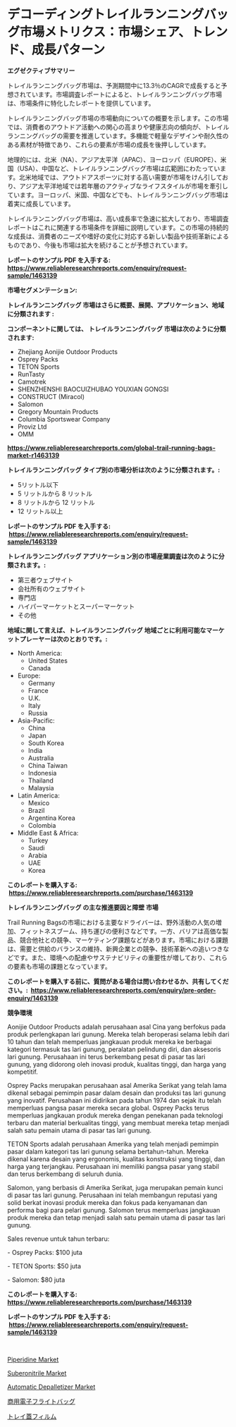 <p><h1>デコーディングトレイルランニングバッグ市場メトリクス：市場シェア、トレンド、成長パターン</h1></p><p><strong>エグゼクティブサマリー</strong></p>
<p><p>トレイルランニングバッグ市場は、予測期間中に13.3％のCAGRで成長すると予想されています。市場調査レポートによると、トレイルランニングバッグ市場は、市場条件に特化したレポートを提供しています。</p><p>トレイルランニングバッグ市場の市場動向についての概要を示します。この市場では、消費者のアウトドア活動への関心の高まりや健康志向の傾向が、トレイルランニングバッグの需要を推進しています。多機能で軽量なデザインや耐久性のある素材が特徴であり、これらの要素が市場の成長を後押ししています。</p><p>地理的には、北米（NA）、アジア太平洋（APAC）、ヨーロッパ（EUROPE）、米国（USA）、中国など、トレイルランニングバッグ市場は広範囲にわたっています。北米地域では、アウトドアスポーツに対する高い需要が市場をけん引しており、アジア太平洋地域では若年層のアクティブなライフスタイルが市場を牽引しています。ヨーロッパ、米国、中国などでも、トレイルランニングバッグ市場は着実に成長しています。</p><p>トレイルランニングバッグ市場は、高い成長率で急速に拡大しており、市場調査レポートはこれに関連する市場条件を詳細に説明しています。この市場の持続的な成長は、消費者のニーズや嗜好の変化に対応する新しい製品や技術革新によるものであり、今後も市場は拡大を続けることが予想されています。</p></p>
<p><strong>レポートのサンプル PDF を入手する: <a href="https://www.reliableresearchreports.com/enquiry/request-sample/1463139">https://www.reliableresearchreports.com/enquiry/request-sample/1463139</a></strong></p>
<p><strong>市場セグメンテーション:</strong></p>
<p><strong> トレイルランニングバッグ 市場はさらに概要、展開、アプリケーション、地域に分類されます :</strong></p>
<p><strong>コンポーネントに関しては、 トレイルランニングバッグ 市場は次のように分類されます: &nbsp;</strong></p>
<p><ul><li>Zhejiang Aonijie Outdoor Products</li><li>Osprey Packs</li><li>TETON Sports</li><li>RunTasty</li><li>Camotrek</li><li>SHENZHENSHI BAOCUIZHUBAO YOUXIAN GONGSI</li><li>CONSTRUCT (Miracol)</li><li>Salomon</li><li>Gregory Mountain Products</li><li>Columbia Sportswear Company</li><li>Proviz Ltd</li><li>OMM</li></ul></p>
<p><strong><a href="https://www.reliableresearchreports.com/global-trail-running-bags-market-r1463139">https://www.reliableresearchreports.com/global-trail-running-bags-market-r1463139</a></strong></p>
<p><strong> トレイルランニングバッグ タイプ別の市場分析は次のように分類されます。:</strong></p>
<p><ul><li>5リットル以下</li><li>5 リットルから 8 リットル</li><li>8 リットルから 12 リットル</li><li>12 リットル以上</li></ul></p>
<p><strong>レポートのサンプル PDF を入手する: &nbsp;<a href="https://www.reliableresearchreports.com/enquiry/request-sample/1463139">https://www.reliableresearchreports.com/enquiry/request-sample/1463139</a></strong></p>
<p><strong> トレイルランニングバッグ アプリケーション別の市場産業調査は次のように分類されます。:</strong></p>
<p><ul><li>第三者ウェブサイト</li><li>会社所有のウェブサイト</li><li>専門店</li><li>ハイパーマーケットとスーパーマーケット</li><li>その他</li></ul></p>
<p><strong>地域に関して言えば、トレイルランニングバッグ 地域ごとに利用可能なマーケットプレーヤーは次のとおりです。:</strong></p>
<p><ul>
    <li>
        North America:
        <ul>
            <li>United States</li>
            <li>Canada</li>
        </ul>
    </li>
    <li>
        Europe:
        <ul>
            <li>Germany</li>
            <li>France</li>
            <li>U.K.</li>
            <li>Italy</li>
            <li>Russia</li>
        </ul>
    </li>
    <li>
        Asia-Pacific:
        <ul>
            <li>China</li>
            <li>Japan</li>
            <li>South Korea</li>
            <li>India</li>
            <li>Australia</li>
            <li>China Taiwan</li>
            <li>Indonesia</li>
            <li>Thailand</li>
            <li>Malaysia</li>
        </ul>
    </li>
    <li>
        Latin America:
        <ul>
            <li>Mexico</li>
            <li>Brazil</li>
            <li>Argentina Korea</li>
            <li>Colombia</li>
        </ul>
    </li>
    <li>
        Middle East & Africa:
        <ul>
            <li>Turkey</li>
            <li>Saudi</li>
            <li>Arabia</li>
            <li>UAE</li>
            <li>Korea</li>
        </ul>
    </li>
    </ul></p>
<p><strong>このレポートを購入する: &nbsp;<a href="https://www.reliableresearchreports.com/purchase/1463139">https://www.reliableresearchreports.com/purchase/1463139</a></strong></p>
<p><strong>トレイルランニングバッグ の主な推進要因と障壁 市場</strong></p>
<p><p>Trail Running Bagsの市場における主要なドライバーは、野外活動の人気の増加、フィットネスブーム、持ち運びの便利さなどです。一方、バリアは高価な製品、競合他社との競争、マーケティング課題などがあります。市場における課題は、需要と供給のバランスの維持、新興企業との競争、技術革新への追いつきなどです。また、環境への配慮やサステナビリティの重要性が増しており、これらの要素も市場の課題となっています。</p></p>
<p><strong>このレポートを購入する前に、質問がある場合は問い合わせるか、共有してください。:&nbsp; <a href="https://www.reliableresearchreports.com/enquiry/pre-order-enquiry/1463139">https://www.reliableresearchreports.com/enquiry/pre-order-enquiry/1463139</a></strong></p>
<p><strong>競争環境</strong></p>
<p><p>Aonijie Outdoor Products adalah perusahaan asal Cina yang berfokus pada produk perlengkapan lari gunung. Mereka telah beroperasi selama lebih dari 10 tahun dan telah memperluas jangkauan produk mereka ke berbagai kategori termasuk tas lari gunung, peralatan pelindung diri, dan aksesoris lari gunung. Perusahaan ini terus berkembang pesat di pasar tas lari gunung, yang didorong oleh inovasi produk, kualitas tinggi, dan harga yang kompetitif.</p><p>Osprey Packs merupakan perusahaan asal Amerika Serikat yang telah lama dikenal sebagai pemimpin pasar dalam desain dan produksi tas lari gunung yang inovatif. Perusahaan ini didirikan pada tahun 1974 dan sejak itu telah memperluas pangsa pasar mereka secara global. Osprey Packs terus memperluas jangkauan produk mereka dengan penekanan pada teknologi terbaru dan material berkualitas tinggi, yang membuat mereka tetap menjadi salah satu pemain utama di pasar tas lari gunung.</p><p>TETON Sports adalah perusahaan Amerika yang telah menjadi pemimpin pasar dalam kategori tas lari gunung selama bertahun-tahun. Mereka dikenal karena desain yang ergonomis, kualitas konstruksi yang tinggi, dan harga yang terjangkau. Perusahaan ini memiliki pangsa pasar yang stabil dan terus berkembang di seluruh dunia.</p><p>Salomon, yang berbasis di Amerika Serikat, juga merupakan pemain kunci di pasar tas lari gunung. Perusahaan ini telah membangun reputasi yang solid berkat inovasi produk mereka dan fokus pada kenyamanan dan performa bagi para pelari gunung. Salomon terus memperluas jangkauan produk mereka dan tetap menjadi salah satu pemain utama di pasar tas lari gunung.</p><p>Sales revenue untuk tahun terbaru:</p><p>- Osprey Packs: $100 juta</p><p>- TETON Sports: $50 juta</p><p>- Salomon: $80 juta</p></p>
<p><strong>このレポートを購入する: &nbsp; <a href="https://www.reliableresearchreports.com/purchase/1463139">https://www.reliableresearchreports.com/purchase/1463139</a></strong></p>
<p><strong>レポートのサンプル PDF を入手する: &nbsp;<a href="https://www.reliableresearchreports.com/enquiry/request-sample/1463139">https://www.reliableresearchreports.com/enquiry/request-sample/1463139</a></strong><strong></strong></p>
<p>&nbsp;</p>
<p><p><a href="https://www.linkedin.com/pulse/piperidine-market-research-report-key-successful-business-strategy-tsbrf?trackingId=jyhhryv3XbGa3XWOCDyWAw%3D%3D">Piperidine Market</a></p><p><a href="https://www.linkedin.com/pulse/suberonitrile-market-analysis-examines-its-scope-growth-opportunities-xzusf?trackingId=iXyfwCnFp1o2ObPO9pO%2F7Q%3D%3D">Suberonitrile Market</a></p><p><a href="https://github.com/Alonsoolds3wq1d81czn8rbol/Market-Research-Report-List-2/blob/main/automatic-depalletizer-market.md">Automatic Depalletizer Market</a></p><p><a href="https://github.com/cnnriuez22368/Market-Research-Report-List-1/blob/main/992291330848.md">商用電子フライトバッグ</a></p><p><a href="https://github.com/LeanneBruen2023/Market-Research-Report-List-1/blob/main/298357430849.md">トレイ蓋フィルム</a></p></p>